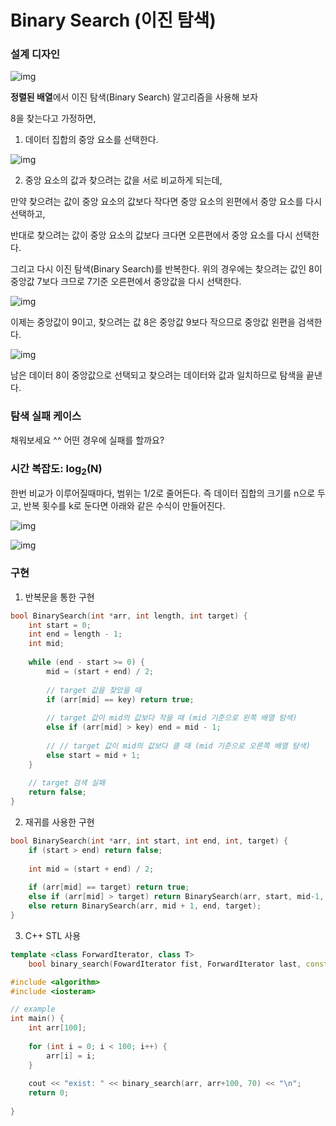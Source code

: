 # Binary Search (이진 탐색)

### 설계 디자인

![img](https://t1.daumcdn.net/cfile/tistory/2352D44B51A1D9A725)

 **정렬된 배열**에서 이진 탐색(Binary Search) 알고리즘을 사용해 보자

8을 찾는다고 가정하면,



1. 데이터 집합의 중앙 요소를 선택한다.

![img](https://t1.daumcdn.net/cfile/tistory/01022A4D51A1D9DB15)



2.  중앙 요소의 값과 찾으려는 값을 서로 비교하게 되는데, 

   만약 찾으려는 값이 중앙 요소의 값보다 작다면 중앙 요소의 왼편에서 중앙 요소를 다시 선택하고, 

   반대로 찾으려는 값이 중앙 요소의 값보다 크다면 오른편에서 중앙 요소를 다시 선택한다. 

   그리고 다시 이진 탐색(Binary Search)를 반복한다. 위의 경우에는 찾으려는 값인 8이 중앙값 7보다 크므로 7기준 오른편에서 중앙값을 다시 선택한다.

![img](https://t1.daumcdn.net/cfile/tistory/027A584951A1DAE72F)

이제는 중앙값이 9이고,  찾으려는 값 8은 중앙값 9보다 작으므로 중앙값 왼편을 검색한다.



![img](https://t1.daumcdn.net/cfile/tistory/0178F44951A1DB5A31)

남은 데이터 8이 중앙값으로 선택되고 찾으려는 데이터와 값과 일치하므로 탐색을 끝낸다.



### 탐색 실패 케이스

채워보세요 ^^ 어떤 경우에 실패를 할까요?





### 시간 복잡도: log<sub>2</sub>(N)

 한번 비교가 이루어질때마다, 범위는 1/2로 줄어든다. 즉 데이터 집합의 크기를 n으로 두고, 반복 횟수를 k로 둔다면 아래와 같은 수식이 만들어진다.

![img](https://t1.daumcdn.net/cfile/tistory/23546A4851A1DE8B11)

![img](https://t1.daumcdn.net/cfile/tistory/22232C4951A1E02811)



### 구현

1. 반복문을 통한 구현

```c++
bool BinarySearch(int *arr, int length, int target) {
    int start = 0;
    int end = length - 1;
    int mid;
    
    while (end - start >= 0) {
        mid = (start + end) / 2;
        
        // target 값을 찾았을 때
        if (arr[mid] == key) return true;
        
        // target 값이 mid의 값보다 작을 때 (mid 기준으로 왼쪽 배열 탐색)
        else if (arr[mid] > key) end = mid - 1;
        
        // // target 값이 mid의 값보다 클 때 (mid 기준으로 오른쪽 배열 탐색)
        else start = mid + 1;
    }
    
    // target 검색 실패
    return false;
}
```



2. 재귀를 사용한 구현

```c++
bool BinarySearch(int *arr, int start, int end, int, target) {
    if (start > end) return false;
    
    int mid = (start + end) / 2;
    
    if (arr[mid] == target) return true;
    else if (arr[mid] > target) return BinarySearch(arr, start, mid-1, target);
    else return BinarySearch(arr, mid + 1, end, target);
}
```



3. C++ STL 사용

```c++
template <class ForwardIterator, class T>
	bool binary_search(FowardIterator fist, ForwardIterator last, const T& value);
```



```c++
#include <algorithm>
#include <iosteram>

// example
int	main() {
    int arr[100];
    
    for (int i = 0; i < 100; i++) {
        arr[i] = i;
    }
    
    cout << "exist: " << binary_search(arr, arr+100, 70) << "\n";
    return 0;
    
}
```



